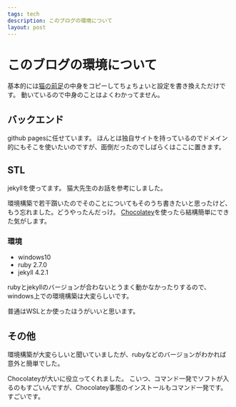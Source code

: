 ```yaml
---
tags: tech
description: このブログの環境について
layout: post
---
```


# このブログの環境について
基本的には[猫の前足](https://yncat.github.io)の中身をコピーしてちょちょいと設定を書き換えただけです。
動いているので中身のことはよくわかってません。


## バックエンド
github pagesに任せています。
ほんとは独自サイトを持っているのでドメイン的にもそこを使いたいのですが、面倒だったのでしばらくはここに置きます。


## STL
jekyllを使ってます。
猫大先生のお話を参考にしました。

環境構築で若干躓いたのでそのことについてもそのうち書きたいと思ったけど、もう忘れました。どうやったんだっけ。
[Chocolatey](https://chocolatey.org/)を使ったら結構簡単にできた気がします。


### 環境
- windows10
- ruby 2.7.0
- jekyll 4.2.1

rubyとjekyllのバージョンが合わないとうまく動かなかったりするので、windows上での環境構築は大変らしいです。

普通はWSLとか使ったほうがいいと思います。

## その他
環境構築が大変らしいと聞いていましたが、rubyなどのバージョンがわかれば意外と簡単でした。

Chocolateyが大いに役立ってくれました。
こいつ、コマンド一発でソフトが入るのもすごいんですが、Chocolatey事態のインストールもコマンド一発です。すごいです。


